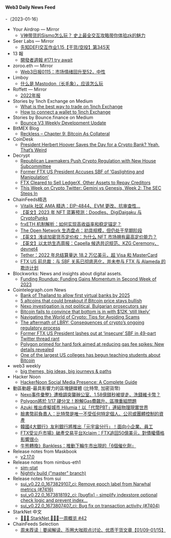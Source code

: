 #### Web3 Daily News Feed
-（2023-01-16）

- Your Airdrop — Mirror
  - [V神带货的Sismo怎么玩？ 史上最全交互攻略带你体验zk的魅力](https://mirror.xyz/yourairdrop.eth/lUyVxtEWxjtj9EqNOAXjM84x-67P730UJMfSkdV8m1A)
- Seer Labs — Mirror
  - [先知DEFI交互作业1.15【干货/空投】第345天](https://mirror.xyz/seerlabs.eth/0dcpchQWxXDNjWw3w1jQI9kasIybK-AQTFTDcaEKS0Q)
- 13 報
  - [開發者週報 #171 try await](https://www.ethanhuang13.com/p/171)
- zoroo.eth — Mirror
  - [Web3日报0115：市场情绪回升至52，中性](https://mirror.xyz/zoroo.eth/XJ5bjVw8vONi_ez68XhNZsEKHeTVaaRySlA1YFScPm4)
- Limboy
  - [什么是 Mastodon（长毛象），应该怎么玩](https://limboy.me/posts/mastodon/)
- Roffett — Mirror
  - [2022年报](https://mirror.xyz/godblesschinacapital.eth/5EbC6duwFYfS0lEeKuJPzA1WWR9JTsTVEzXPMU8qN68)
- Stories by 1inch Exchange on Medium
  - [What is the best way to trade on 1inch Exchange](https://1inch-exchange.medium.com/what-is-the-best-way-to-trade-on-1inch-exchange-42ea8e713e8d?source=rss-c4f4cadf8a31------2)
  - [How to connect a wallet to 1inch Exchange](https://1inch-exchange.medium.com/how-to-connect-a-wallet-to-1inch-exchange-a66f1844fe33?source=rss-c4f4cadf8a31------2)
- Stories by Bounce.finance on Medium
  - [Bounce V3 Weekly Development Update](https://bouncefinance.medium.com/bounce-v3-weekly-development-update-53dc5cf77312?source=rss-74b4e5aa79f6------2)
- BitMEX Blog
  - [Reckless – Chapter 9: Bitcoin As Collateral](https://blog.bitmex.com/reckless-chapter-9-bitcoin-as-collateral/)
- CoinDesk
  - [President Herbert Hoover Saves the Day for a Crypto Bank? Yeah, That’s Weird](https://www.coindesk.com/business/2023/01/15/president-herbert-hoover-saves-the-day-for-a-crypto-bank-yeah-thats-weird/?utm_medium=referral&utm_source=rss&utm_campaign=headlines)
- Decrypt
  - [Republican Lawmakers Push Crypto Regulation with New House Subcommittee](https://decrypt.co/119282/congress-us-house-subcommittee-digital-assets)
  - [Former FTX US President Accuses SBF of ‘Gaslighting and Manipulation’](https://decrypt.co/119272/former-ftx-us-president-accuses-sbf-of-gaslighting-and-manipulation)
  - [FTX Cleared to Sell LedgerX, Other Assets to Repay Creditors](https://decrypt.co/119267/ftx-cleared-to-sell-ledgerx-other-assets-to-repay-creditors)
  - [This Week on Crypto Twitter: Gemini vs Genesis, Week 2: The SEC Steps In](https://decrypt.co/119256/this-week-on-crypto-twitter-gemini-genesis-sec-cameron-winklevoss-tom-emmer)
- ChainFeeds精选
  - [Vitalik 社区 AMA 精选：EIP-4844、EVM 更改、抗审查性…](https://www.defidaonews.com/article/6798350)
  - [【英文】2023 年 NFT 蓝筹预测：Doodles、DigiDaigaku 与 CryptoPunks](https://0xprismatic.substack.com/p/my-2023-outlook-and-nfts)
  - [frxETH 机制解析：如何实现高收益率和稳定锚定？](https://mirror.xyz/0x111c5b6E316D72036cf9f4a7C0943Ac0Bb24ffe6/Z4cwpy5wqvVHB2J5S79Pd6fPrxEthz0VEjdFD1aziPA)
  - [The Open Network 生态盘点：初具规模，但仍处于早期阶段](https://mp.weixin.qq.com/s/Z_Ahf9qe4hA1XtrMNjZGJg)
  - [【英文】浅谈加密货币定价权：为什么 NFT 市场拥有最高定价能力？](https://mirror.xyz/0x6D2BcfEFb7CFa52c2F7526823aA97f593F3683f4/MOhT1F6BN9xH_QxjUWYjSvvzoVm3HK3BZ-lZ3Z1IFNI)
  - [【英文】以太坊生态周报：Capella 候选共识规范、KZG Ceremony、devnet4](https://weekinethereumnews.com/week-in-ethereum-news-january-14-2023-thanks-to-speedrunethereum-com-for-making-this-issue-possible/)
  - [Tether：2022 年总结算量达 18.2 万亿美元，超 Visa 和 MasterCard](https://twitter.com/Tether_to/status/1614235064543363074)
  - [FTX US 前总裁：与 SBF 关系已彻底恶化，并未参与 FTX 与 Alameda 的欺诈计划](https://twitter.com/BrettHarrison88/status/1614371358519042051)
- Blockworks: News and insights about digital assets.
  - [Funding Roundup: Funding Gains Momentum in Second Week of 2023](https://blockworks.co/news/crypto-funding-gaining-momentum-in-2023)
- Cointelegraph.com News
  - [Bank of Thailand to allow first virtual banks by 2025](https://cointelegraph.com/news/bank-of-thailand-to-allow-first-virtual-banks-by-2025)
  - [5 altcoins that could breakout if Bitcoin price stays bullish](https://cointelegraph.com/news/5-altcoins-that-could-breakout-if-bitcoin-price-stays-bullish)
  - [Nexo investigation is not political, Bulgarian prosecutors say](https://cointelegraph.com/news/nexo-investigation-is-not-political-says-bulgarian-prosecutors)
  - [Bitcoin fails to convince that bottom is in with $12K ‘still likely’](https://cointelegraph.com/news/bitcoin-fails-to-convince-that-bottom-is-in-with-12k-still-likely)
  - [Navigating the World of Crypto: Tips for Avoiding Scams](https://cointelegraph.com/news/navigating-the-world-of-crypto-tips-for-avoiding-scams)
  - [The aftermath of LBRY: Consequences of crypto’s ongoing regulatory process](https://cointelegraph.com/news/the-aftermath-of-lbry-consequences-of-crypto-s-ongoing-regulatory-process)
  - [Former FTX US President lashes out at ‘insecure’ SBF in 49-part Twitter thread rant](https://cointelegraph.com/news/former-ftx-us-president-lashes-out-at-insecure-sbf-in-49-part-twitter-thread-rant)
  - [Polygon primed for hard fork aimed at reducing gas fee spikes: New details revealed](https://cointelegraph.com/news/polygon-primed-for-hard-fork-aimed-at-reducing-gas-fee-spikes-new-details-revealed)
  - [One of the largest US colleges has begun teaching students about Bitcoin](https://cointelegraph.com/news/one-of-the-largest-us-colleges-has-begun-teaching-students-about-bitcoin)
- web3 weekly
  - [big themes, big ideas, big journeys & paths](https://a16zcrypto.substack.com/p/big-themes-big-ideas-big-journeys)
- Hacker Noon
  - [HackerNoon Social Media Presence: A Complete Guide](https://hackernoon.com/hackernoon-social-media-presence-a-complete-guide?source=rss)
- 動區動趨-最具影響力的區塊鏈媒體 (比特幣, 加密貨幣)
  - [Nexo事件彙整》遭檢調突襲辦公室、1.58億鎂秒被提走、洗錢維卡幣？](https://www.blocktempo.com/nexo-calls-financial-crimes-allegations-absurd/)
  - [Polygon將於 1/17 硬分叉！盼解Gas費飆升、區塊重組問題](https://www.blocktempo.com/polygon-to-undergo-hard-fork-on-jan-17/)
  - [Azuki 推出虛擬城市 Hilumia！以「代幣PBT」連結物理現實世界](https://www.blocktempo.com/azuki-announces-the-launch-of-virtual-city-hilumia/)
  - [臉書幣前負責人：比特幣是唯一不受任何特定個人、公司或團體控制的資產](https://www.blocktempo.com/david-marcus-praises-btc/)
  - [韓國4大銀行》友利銀行將推出「元宇宙分行」！面向小企業、員工](https://www.blocktempo.com/woori-bank-launches-metaverse-pilot-service/)
  - [FTX受災戶市場》破產交易平台Xclaim：FTX追回50億美元，對債權價格影響很小](https://www.blocktempo.com/xclaim-explains-how-claims-are-valued/)
  - [牛熊轉換》Bankless：推動下輪牛市出現的「6個催化劑」](https://www.blocktempo.com/bankless-what-will-cause-the-next-bull-run/)
- Release notes from Maskbook
  - [v2.17.0](https://github.com/DimensionDev/Maskbook/releases/tag/v2.17.0)
- Release notes from nimbus-eth1
  - [sim-stat](https://github.com/status-im/nimbus-eth1/releases/tag/sim-stat)
  - [Nightly build ("master" branch)](https://github.com/status-im/nimbus-eth1/releases/tag/nightly)
- Release notes from sui
  - [sui_v0.22.0_1673829107_ci: Remove epoch label from Narwhal metrics (#7416)](https://github.com/MystenLabs/sui/releases/tag/sui_v0.22.0_1673829107_ci)
  - [sui_v0.22.0_1673818192_ci: [bugfix] - simplify indexstore optional check logic and prevent index…](https://github.com/MystenLabs/sui/releases/tag/sui_v0.22.0_1673818192_ci)
  - [sui_v0.22.0_1673807407_ci: Bug fix on transaction activity  (#7404)](https://github.com/MystenLabs/sui/releases/tag/sui_v0.22.0_1673807407_ci)
- StarkNet 中文
  - [👩🏽‍🚀 StarkNet 👨🏽‍🚀一周概览 #42](https://starknetzh.substack.com/p/starknet-42-c0d)
- ChainFeeds Selection
  - [周末荐读｜要闻解读、币圈大咖观点讨论、优质干货文章【01/09-01/15】](https://chainfeeds.substack.com/p/0109-0115)
